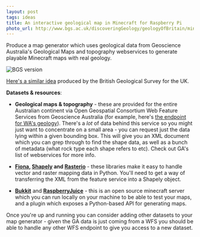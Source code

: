 ```yaml
---
layout: post
tags: ideas
title: An interactive geological map in Minecraft for Raspberry Pi
photo_url: http://www.bgs.ac.uk/discoveringGeology/geologyOfBritain/minecraft/images/image1.jpg
---
```


Produce a map generator which uses geological data from Geoscience Australia's Geological Maps and topography webservices to generate playable Minecraft maps with real geology.

![BGS version](http://www.bgs.ac.uk/discoveringGeology/geologyOfBritain/minecraft/images/image1.jpg)

[Here's a similar idea](http://www.bgs.ac.uk/discoveringGeology/geologyOfBritain/minecraft/home.html) produced by the British Geological Survey for the UK. 

**Datasets & resources**:

- **Geological maps & topography** - these are provided for the entire Australian continent via Open Geospatial Consortium Web Feature Services from Geoscience Australia (for example, here's [the endpoint for WA's geology](http://www.ga.gov.au/geows/geologicunits/oneg_wa_1m/wfs?request=GetCapabilities&service=wfs&version=1.1.0)). There's a _lot_ of data behind this service so you might just want to concentrate on a small area - you can request just the data lying within a given bounding box. This will give you an XML document which you can grep through to find the shape data, as well as a bunch of metadata (what rock type each shape refers to etc). Check out GA's list of webservices for more info.

- **[Fiona](https://github.com/Toblerity/Fiona), [Shapely](https://github.com/Toblerity/Shapely) and [Rasterio](https://github.com/mapbox/rasterio)** - these libraries make it easy to handle vector and raster mapping data in Python. You'll need to get a way of transferring the XML from the feature service into a Shapely object.

- [**Bukkit**](https://bukkit.org/) and [**RaspberryJuice**](http://dev.bukkit.org/bukkit-plugins/raspberryjuice/) - this is an open source minecraft server which you can run locally on your machine to be able to test your maps, and a plugin which exposes a Python-based API for generating maps.

Once you're up and running you can consider adding other datasets to your map generator - given the GA data is just coming from a WFS you should be able to handle any other WFS endpoint to give you access to a new dataset.

